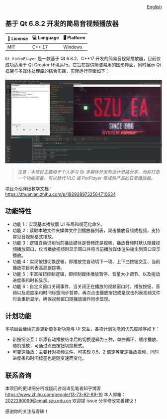 <div align="right">
  <a href="README_en.md">English</a>
</div>

## 基于 Qt 6.8.2 开发的简易音视频播放器

| 📄 License | 💻 Language | 🖥️ Platform |
|------------|---------------|---------------|
|      MIT      |      C++ 17     |   Windows    |

`Qt_VideoPlayer` 是一款基于 Qt 6.8.2、C++17 开发的简易音视频播放器，目前仅成功适用于 Qt Creator 环境运行。它旨在提供简洁易用的图形界面，同时展示 Qt 框架与多媒体处理库的结合实践，实际运行界面如下：

![程序运行截图](Resource/program-run.png)

> *注意：本项目主要用于个人学习 Qt 多媒体开发的设计思路分享，而非打造一个功能完备、可以替代 VLC 或 PotPlayer 等成熟产品的日常播放器。*

项目介绍详细教学文档：https://zhuanlan.zhihu.com/p/1929289732564710634

## 功能特性

- 功能 1：实现基本播放器 UI 布局和规范化命名。
- 功能 2：读取本地文件夹媒体文件到播放器列表，双击播放音频或视频，支持常见音视频格式播放。
- 功能 3：逻辑自动识别当前播放媒体是音频还是视频，播放音频时默认隐藏视频播放窗口，仅当播放视频时显示窗口并将当前播放媒体渲染输出到窗口显示播放。
- 功能 4：实现按钮切换逻辑，即播放完自动切下一项、上下曲按钮交互、当前播放项目列表高亮跟踪等。
- 功能 5：丰富按钮控制逻辑，即控制媒体播放暂停、音量大小调节、以及拖动进度条和时长显示。
- 功能 6：自定义窗口关闭事件，当关闭正在播放的视频窗口时，播放按钮、音频以及进度条和时间标签同步暂停，再次点击播放按钮或是双击列表视频文件时会重新显示，确保视频窗口随播放操作同步显现。

## 计划功能

本项目会继续完善更新更多新功能与 UI 交互，各项计划功能的优先度顺序如下：
- 新按钮交互：新添自动播放结束后的切换逻辑为三种，单曲循环、顺序播放、随机播放，可通过点击按钮切换模式。
- 可变速播放：主要针对视频文件，可实现 0.5、2 倍速等变速播放视频，同时进度条和时间标签也是随变速而变化。

## 联系咨询

本项目的更详细分析或疑问咨询详见笔者知乎博客 https://www.zhihu.com/people/13-73-62-89-19
本人邮箱：2022280099@email.szu.edu.cn 欢迎提 issue 分享修改完善建议！

感谢你的关注与青睐！

